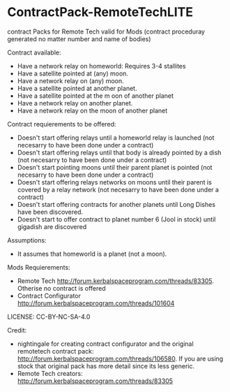 # ContractPack-RemoteTechLITE
contract Packs for Remote Tech valid for Mods (contract proceduray generated no matter number and name of bodies)

Contract available:
- Have a network relay on homeworld: Requires 3-4 stallites
- Have a satellite pointed at (any) moon.
- Have a network relay on (any) moon.
- Have a satellite pointed at another planet.
- Have a satellite pointed at the m oon of another planet
- Have a network relay on another planet.
- Have a network relay on the moon of another planet




Contract requierements to be offered: 
- Doesn't start offering relays until a homeworld relay is launched (not necesarry to have been done under a contract)
- Doesn't start offering relays until that body is already pointed by a dish (not necesarry to have been done under a contract)
- Doesn't start pointing moons until their parent planet is pointed (not necesarry to have been done under a contract)
- Doesn't start offering relays networks on moons until their parent is covered by a relay network (not necesarry to have been done under a contract)
- Doesn't start offering contracts for another planets until Long Dishes have been discovered.
- Doesn't start to offer contract to planet number 6 (Jool in stock)  until gigadish are discovered
  
Assumptions: 
 - It assumes that homeworld is a planet (not a moon). 

Mods Requierements: 

 - Remote Tech http://forum.kerbalspaceprogram.com/threads/83305. Otherise no contract is offered
 - Contract Configurator http://forum.kerbalspaceprogram.com/threads/101604

LICENSE: CC-BY-NC-SA-4.0

Credit:

- nightingale for creating contract configurator and the original remotetech contract pack: http://forum.kerbalspaceprogram.com/threads/106580. If you are using stock that original pack has more detail since its less generic.
- Remote Tech creators: http://forum.kerbalspaceprogram.com/threads/83305


